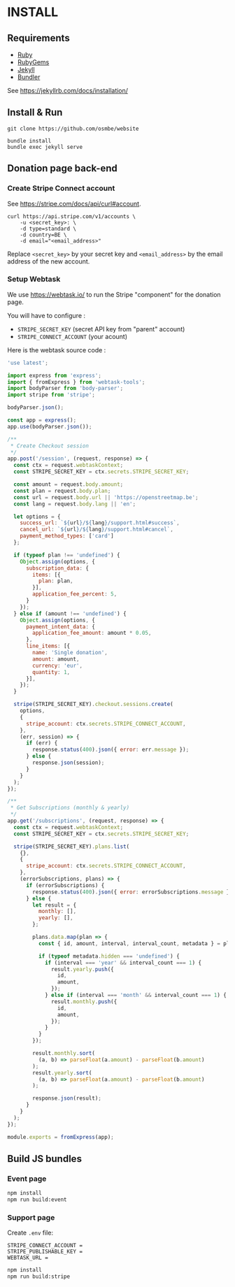 # INSTALL

## Requirements

- [Ruby](https://www.ruby-lang.org/)
- [RubyGems](https://rubygems.org/)
- [Jekyll](https://jekyllrb.com/)
- [Bundler](https://bundler.io/)

See <https://jekyllrb.com/docs/installation/>

## Install & Run

    git clone https://github.com/osmbe/website

    bundle install
    bundle exec jekyll serve

## Donation page back-end

### Create Stripe Connect account

See <https://stripe.com/docs/api/curl#account>.

    curl https://api.stripe.com/v1/accounts \
        -u <secret_key>: \
        -d type=standard \
        -d country=BE \
        -d email="<email_address>"

Replace `<secret_key>` by your secret key and `<email_address>` by the email address of the new account.

### Setup Webtask

We use <https://webtask.io/> to run the Stripe "component" for the donation page.

You will have to configure :

- `STRIPE_SECRET_KEY` (secret API key from "parent" account)
- `STRIPE_CONNECT_ACCOUNT` (your acount)

Here is the webtask source code :

```javascript
'use latest';

import express from 'express';
import { fromExpress } from 'webtask-tools';
import bodyParser from 'body-parser';
import stripe from 'stripe';

bodyParser.json();

const app = express();
app.use(bodyParser.json());

/**
 * Create Checkout session
 */
app.post('/session', (request, response) => {
  const ctx = request.webtaskContext;
  const STRIPE_SECRET_KEY = ctx.secrets.STRIPE_SECRET_KEY;

  const amount = request.body.amount;
  const plan = request.body.plan;
  const url = request.body.url || 'https://openstreetmap.be';
  const lang = request.body.lang || 'en';

  let options = {
    success_url: `${url}/${lang}/support.html#success`,
    cancel_url: `${url}/${lang}/support.html#cancel`,
    payment_method_types: ['card']
  };

  if (typeof plan !== 'undefined') {
    Object.assign(options, {
      subscription_data: {
        items: [{
          plan: plan,
        }],
        application_fee_percent: 5,
      }
    });
  } else if (amount !== 'undefined') {
    Object.assign(options, {
      payment_intent_data: {
        application_fee_amount: amount * 0.05,
      },
      line_items: [{
        name: 'Single donation',
        amount: amount,
        currency: 'eur',
        quantity: 1,
      }],
    });
  }

  stripe(STRIPE_SECRET_KEY).checkout.sessions.create(
    options,
    {
      stripe_account: ctx.secrets.STRIPE_CONNECT_ACCOUNT,
    },
    (err, session) => {
      if (err) {
        response.status(400).json({ error: err.message });
      } else {
        response.json(session);
      }
    }
  );
});

/**
 * Get Subscriptions (monthly & yearly)
 */
app.get('/subscriptions', (request, response) => {
  const ctx = request.webtaskContext;
  const STRIPE_SECRET_KEY = ctx.secrets.STRIPE_SECRET_KEY;

  stripe(STRIPE_SECRET_KEY).plans.list(
    {},
    {
      stripe_account: ctx.secrets.STRIPE_CONNECT_ACCOUNT,
    },
    (errorSubscriptions, plans) => {
      if (errorSubscriptions) {
        response.status(400).json({ error: errorSubscriptions.message });
      } else {
        let result = {
          monthly: [],
          yearly: [],
        };

        plans.data.map(plan => {
          const { id, amount, interval, interval_count, metadata } = plan;

          if (typeof metadata.hidden === 'undefined') {
            if (interval === 'year' && interval_count === 1) {
              result.yearly.push({
                id,
                amount,
              });
            } else if (interval === 'month' && interval_count === 1) {
              result.monthly.push({
                id,
                amount,
              });
            }
          }
        });

        result.monthly.sort(
          (a, b) => parseFloat(a.amount) - parseFloat(b.amount)
        );
        result.yearly.sort(
          (a, b) => parseFloat(a.amount) - parseFloat(b.amount)
        );

        response.json(result);
      }
    }
  );
});

module.exports = fromExpress(app);
```

## Build JS bundles

### Event page

```bash
npm install
npm run build:event
```

### Support page

Create `.env` file:

```
STRIPE_CONNECT_ACCOUNT =
STRIPE_PUBLISHABLE_KEY =
WEBTASK_URL =
```

```bash
npm install
npm run build:stripe
```
